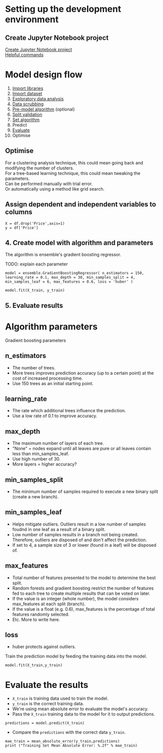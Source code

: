 # Setting up the development environment
  
## Create Jupyter Notebook project
[Create Jupyter Notebook project](create-jupyter-notebook-project.md)\
[Helpful commands](helpful-commands.md)


# Model design flow
1. [Import libraries](import-libraries.md)
2. [Import dataset](import-dataset.md)
3. [Exploratory data analysis](exploratory-data-analysis.md)
4. [Data scrubbing](data-scrubbing.md)
5. [Pre-model algorithm](pre-model-algorithms.md) (optional)
6. [Split validation](split-validation.md)
7. [Set algorithm](algorithms.md)
8. Predict
9. [Evaluate](evaluate.md)
10. Optimise


## Optimise
For a clustering analysis technique, this could mean going back and modifying the number of clusters.\
For a tree-based learning technique, this could mean tweaking the parameters.\
Can be performed manually with trial error.\
Or automatically using a method like grid search.








## Assign dependent and independent variables to columns
```
X = df.drop('Price',axis=1)
y = df['Price']
```


## 4. Create model with algorithm and parameters
The algorithm is ensemble's gradient boosting regressor.

TODO: explain each parameter
```
model = ensemble.GradientBoostingRegressor( n_estimators = 150, learning_rate = 0.1, max_depth = 30, min_samples_split = 4, min_samples_leaf = 6, max_features = 0.6, loss = 'huber' )

model.fit(X_train, y_train)
```

## 5. Evaluate results


# Algorithm parameters
Gradient boosting parameters

## n_estimators
- The number of trees.
- More trees improves prediction accuracy (up to a certain point) at the cost of increased processing time.
- Use 150 trees as an initial starting point.

## learning_rate
- The rate which additional trees influence the prediction.
- Use a low rate of 0.1 to improve accuracy.

## max_depth
- The maximum number of layers of each tree.
- "None" = nodes expand until all leaves are pure or all leaves contain less than min_samples_leaf.
- Use high number of 30.
- More layers = higher accuracy?

## min_samples_split
- The minimum number of samples required to execute a new binary split (create a new branch).

## min_samples_leaf
- Helps mitigate outliers. Outliers result in a low number of samples foudnd in one leaf as a result of a binary split.
- Low number of samples results in a branch not being created. Therefore, outliers are disposed of and don't affect the prediction.
- If set to 4, a sample size of 3 or lower (found in a leaf) will be disposed of.

## max_features
- Total number of features presented to the model to determine the best split.
- Random forests and gradient boosting restrict the number of features fed to each tree to create multiple results that can be voted on later.
- If the value is an integer (whole number), the model considers max_features at each split (branch).
- If the value is a float (e.g. 0.6), max_features is the percentage of total features randomly selected.
- Etc. More to write here.

## loss
- huber protects against outliers.

Train the prediction model by feeding the training data into the model.
```
model.fit(X_train,y_train)
```

# Evaluate the results
- `X_train` is training data used to train the model.
- `y_train` is the correct training data.
- We're using mean absolute error to evaluate the model's accuracy.
- Pass the `X_train` training data to the model for it to output predictions.
```
predictions = model.predict(X_train)
```
- Compare the `predictions` with the correct data `y_train`.
```
mae_train = mean_absolute_error(y_train,predictions)
print ("Training Set Mean Absolute Error: %.2f" % mae_train)
```

